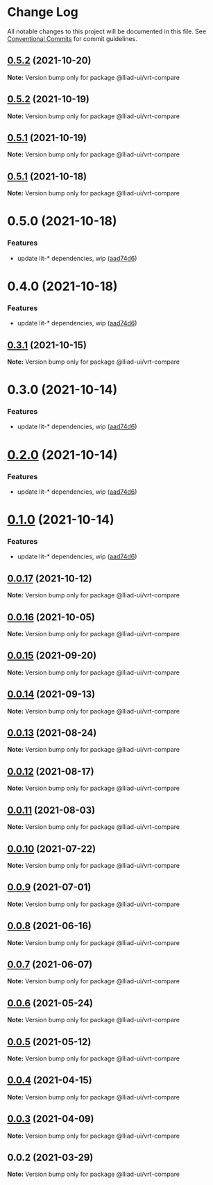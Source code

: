 # Change Log

All notable changes to this project will be documented in this file.
See [Conventional Commits](https://conventionalcommits.org) for commit guidelines.

## [0.5.2](https://github.com/gaoding-inc/Iliad-ui/compare/@lliad-ui/vrt-compare@0.5.1...@lliad-ui/vrt-compare@0.5.2) (2021-10-20)

**Note:** Version bump only for package @lliad-ui/vrt-compare





## [0.5.2](https://github.com/gaoding-inc/Iliad-ui/compare/@lliad-ui/vrt-compare@0.5.1...@lliad-ui/vrt-compare@0.5.2) (2021-10-19)

**Note:** Version bump only for package @lliad-ui/vrt-compare





## [0.5.1](https://github.com/gaoding-inc/Iliad-ui/compare/@lliad-ui/vrt-compare@0.5.0...@lliad-ui/vrt-compare@0.5.1) (2021-10-19)

**Note:** Version bump only for package @lliad-ui/vrt-compare





## [0.5.1](https://github.com/gaoding-inc/Iliad-ui/compare/@lliad-ui/vrt-compare@0.5.0...@lliad-ui/vrt-compare@0.5.1) (2021-10-18)

**Note:** Version bump only for package @lliad-ui/vrt-compare





# 0.5.0 (2021-10-18)


### Features

* update lit-* dependencies, wip ([aad74d6](https://github.com/gaoding-inc/Iliad-ui/commit/aad74d6ac41d8450aee82d73aaf58ab949b72a00))





# 0.4.0 (2021-10-18)


### Features

* update lit-* dependencies, wip ([aad74d6](https://github.com/gaoding-inc/Iliad-ui/commit/aad74d6ac41d8450aee82d73aaf58ab949b72a00))





## [0.3.1](https://github.com/adobe/spectrum-web-components/compare/@lliad-ui/vrt-compare@0.3.0...@lliad-ui/vrt-compare@0.3.1) (2021-10-15)

**Note:** Version bump only for package @lliad-ui/vrt-compare

# 0.3.0 (2021-10-14)

### Features

-   update lit-\* dependencies, wip ([aad74d6](https://github.com/adobe/spectrum-web-components/commit/aad74d6ac41d8450aee82d73aaf58ab949b72a00))

# [0.2.0](https://github.com/adobe/spectrum-web-components/compare/@lliad-ui/vrt-compare@0.0.17...@lliad-ui/vrt-compare@0.2.0) (2021-10-14)

### Features

-   update lit-\* dependencies, wip ([aad74d6](https://github.com/adobe/spectrum-web-components/commit/aad74d6ac41d8450aee82d73aaf58ab949b72a00))

# [0.1.0](https://github.com/adobe/spectrum-web-components/compare/@lliad-ui/vrt-compare@0.0.17...@lliad-ui/vrt-compare@0.1.0) (2021-10-14)

### Features

-   update lit-\* dependencies, wip ([aad74d6](https://github.com/adobe/spectrum-web-components/commit/aad74d6ac41d8450aee82d73aaf58ab949b72a00))

## [0.0.17](https://github.com/adobe/spectrum-web-components/compare/@lliad-ui/vrt-compare@0.0.16...@lliad-ui/vrt-compare@0.0.17) (2021-10-12)

**Note:** Version bump only for package @lliad-ui/vrt-compare

## [0.0.16](https://github.com/adobe/spectrum-web-components/compare/@lliad-ui/vrt-compare@0.0.15...@lliad-ui/vrt-compare@0.0.16) (2021-10-05)

**Note:** Version bump only for package @lliad-ui/vrt-compare

## [0.0.15](https://github.com/adobe/spectrum-web-components/compare/@lliad-ui/vrt-compare@0.0.14...@lliad-ui/vrt-compare@0.0.15) (2021-09-20)

**Note:** Version bump only for package @lliad-ui/vrt-compare

## [0.0.14](https://github.com/adobe/spectrum-web-components/compare/@lliad-ui/vrt-compare@0.0.13...@lliad-ui/vrt-compare@0.0.14) (2021-09-13)

**Note:** Version bump only for package @lliad-ui/vrt-compare

## [0.0.13](https://github.com/adobe/spectrum-web-components/compare/@lliad-ui/vrt-compare@0.0.12...@lliad-ui/vrt-compare@0.0.13) (2021-08-24)

**Note:** Version bump only for package @lliad-ui/vrt-compare

## [0.0.12](https://github.com/adobe/spectrum-web-components/compare/@lliad-ui/vrt-compare@0.0.11...@lliad-ui/vrt-compare@0.0.12) (2021-08-17)

**Note:** Version bump only for package @lliad-ui/vrt-compare

## [0.0.11](https://github.com/adobe/spectrum-web-components/compare/@lliad-ui/vrt-compare@0.0.10...@lliad-ui/vrt-compare@0.0.11) (2021-08-03)

**Note:** Version bump only for package @lliad-ui/vrt-compare

## [0.0.10](https://github.com/adobe/spectrum-web-components/compare/@lliad-ui/vrt-compare@0.0.9...@lliad-ui/vrt-compare@0.0.10) (2021-07-22)

**Note:** Version bump only for package @lliad-ui/vrt-compare

## [0.0.9](https://github.com/adobe/spectrum-web-components/compare/@lliad-ui/vrt-compare@0.0.8...@lliad-ui/vrt-compare@0.0.9) (2021-07-01)

**Note:** Version bump only for package @lliad-ui/vrt-compare

## [0.0.8](https://github.com/adobe/spectrum-web-components/compare/@lliad-ui/vrt-compare@0.0.7...@lliad-ui/vrt-compare@0.0.8) (2021-06-16)

**Note:** Version bump only for package @lliad-ui/vrt-compare

## [0.0.7](https://github.com/adobe/spectrum-web-components/compare/@lliad-ui/vrt-compare@0.0.6...@lliad-ui/vrt-compare@0.0.7) (2021-06-07)

**Note:** Version bump only for package @lliad-ui/vrt-compare

## [0.0.6](https://github.com/adobe/spectrum-web-components/compare/@lliad-ui/vrt-compare@0.0.5...@lliad-ui/vrt-compare@0.0.6) (2021-05-24)

**Note:** Version bump only for package @lliad-ui/vrt-compare

## [0.0.5](https://github.com/adobe/spectrum-web-components/compare/@lliad-ui/vrt-compare@0.0.4...@lliad-ui/vrt-compare@0.0.5) (2021-05-12)

**Note:** Version bump only for package @lliad-ui/vrt-compare

## [0.0.4](https://github.com/adobe/spectrum-web-components/compare/@lliad-ui/vrt-compare@0.0.3...@lliad-ui/vrt-compare@0.0.4) (2021-04-15)

**Note:** Version bump only for package @lliad-ui/vrt-compare

## [0.0.3](https://github.com/adobe/spectrum-web-components/compare/@lliad-ui/vrt-compare@0.0.2...@lliad-ui/vrt-compare@0.0.3) (2021-04-09)

**Note:** Version bump only for package @lliad-ui/vrt-compare

## 0.0.2 (2021-03-29)

**Note:** Version bump only for package @lliad-ui/vrt-compare
